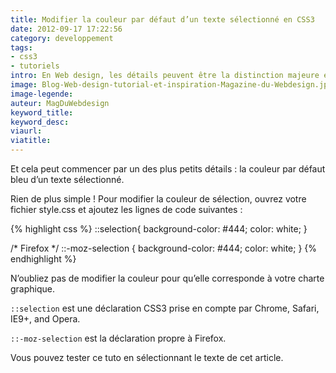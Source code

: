 ```yaml
---
title: Modifier la couleur par défaut d’un texte sélectionné en CSS3
date: 2012-09-17 17:22:56
category: developpement
tags:
- css3
- tutoriels
intro: En Web design, les détails peuvent être la distinction majeure en regard d'un site Web concurrent.
image: Blog-Web-design-tutorial-et-inspiration-Magazine-du-Webdesign.jpg
image-legende:
auteur: MagDuWebdesign
keyword_title:
keyword_desc:
viaurl:
viatitle:
---
```


Et cela peut commencer par un des plus petits détails : la couleur par défaut bleu d’un texte sélectionné.

Rien de plus simple ! Pour modifier la couleur de sélection, ouvrez votre fichier style.css et ajoutez les lignes de code suivantes :

{% highlight css %}
::selection{
  background-color: #444;
  color: white;
}

/* Firefox */
::-moz-selection {
  background-color: #444;
  color: white;
}
{% endhighlight %}

N’oubliez pas de modifier la couleur pour qu’elle corresponde à votre charte graphique.

`::selection` est une déclaration CSS3 prise en compte par Chrome, Safari, IE9+, and Opera.

`::-moz-selection` est la déclaration propre à Firefox.

Vous pouvez tester ce tuto en sélectionnant le texte de cet article.